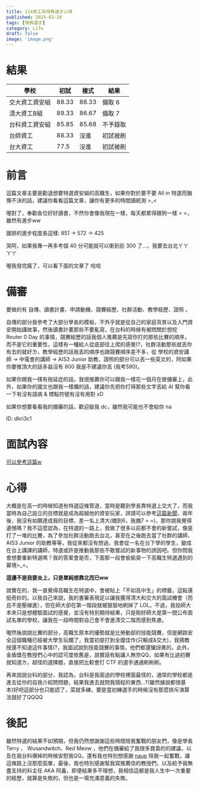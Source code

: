 ```yaml
---
title: 114資工系特殊選才心得 
published: 2025-02-28
tags: [特殊選才]
category: Life
draft: false
image: 'image.png'
---
```


# 結果

|  學校 | 初試 | 複式 | 結果 |
| -------- | -------- | -------- | -------- |
| 交大資工資安組     | 88.33     | 88.33     | 備取 6 |
| 清大資工B組     | 89.33     | 86.67     | 備取 7 |
| 台科資工資安組     | 85.85     | 85.68     | 不予錄取 |
| 台師資工     | 88.33     | 沒進     | 初試被刷 |
| 台大資工     | 77.5     | 沒進     | 初試被刷 |

# 前言

這篇文章主要是勸退想要特選資安組的高職生，如果你對於要不要 All in 特選而猶豫不決的話，建議你看看這篇文章，讓你有更多的時間讀統測 >_<

喔對了，奉勸各位好好讀書，不然你會像我現在一樣，每天都累得跟狗一樣 = =，雖然有進步ww

國排的進步程度長這樣: 851 -> 572 -> 425

哭阿，如果我專一再多考個 40 分可能就可以衝到前 300 了...，我要去台北ㄚㄚㄚㄚ

喔我發完瘋了，可以看下面的文章了 哈哈

# 備審

要做的有 自傳、讀書計畫、申請動機、競賽經歷、社群活動、教學經歷、證照 。

自傳的部分我參考了大部分學長的模板，不外乎就是從自己的家庭背景以及入門資安開始講故事，然後讀書計畫那些不要亂寫，在台科的時候有被問關於想挖 Router 0 Day 的事情，競賽經歷的話我個人推薦是先寫你打的那些比賽的順序，而不是它的重要性，這樣有一種給人從底部往上爬的感覺(?，社群活動那些就丟你有去的就好ㄌ，教學經歷的話我丟的順序也跟競賽順序差不多，從 學校的資安講師 -> 中電會的講師 -> AIS3 Junior 助教，證照的部分可以丟一些英文的，阿如果你要推頂大的話多益沒有 800 我是不建議你丟 (我考590)。

如果你跟我一樣有拖延症的話，我很推薦你可以跟我一樣花一個月在做備審上，此外，如果你的國文也跟我一樣爛的話，建議你先把你打得那些文字丟給 AI 幫你看一下有沒有語病 & 標點符號有沒有用對 xD

如果你想要看看我的備審的話，歡迎敲我 dc，雖然我可能也不會給你 na

ID: dkri3c1

# 面試內容

[可以參考這篇w](https://dkri3c1.github.io/posts/114-%E7%89%B9%E6%AE%8A%E9%81%B8%E6%89%8D%E9%9D%A2%E8%A9%A6%E5%85%A7%E5%AE%B9/)

# 心得

大概是在高一的時候知道有特選這條管道，當時是聽到學長靠特選上交大了，而我當時為自己設立的目標就是成為超越他的資安玩家，詳請可以參考[這篇新聞](https://www.cna.com.tw/news/ahel/202312070141.aspx)，兩年後，我沒有如願達成我的目標，差一名上清大(備到6，我備7 = =)，那你說我覺得遺憾嗎？我不這麼認為，在特選的一路上，我做了很多以前都不會的新嘗試，像是打了一堆的比賽，為了參加社群活動跑去台北，甚至在之後跑去當了社群的講師、AIS3 Junior 的助教等等，我從來都沒有想過，我會從一名在台下學的學生，變成在台上講課的講師，特選或許是推動我那些不敢嘗試的新事物的誘因吧。但你問我會想要重新特選嗎？我的答案會是否，下面那一段會偷偷臭一下高職生特選遇到的窘境>_<。

**這邊不是我要炎上，只是單純想靠北而已ww**

說實在的，我一直覺得高職生在特選中，會被貼上「不如高中生」的標籤，這點還挺奇妙的。以我自己來說，我的書審表現足以讓我獲得清大和交大的面試機會（而且不是壓線進），但在師大卻在第一階段就被狠狠地刷掉了 LOL。不過，我投師大本來只是想體驗面試的感覺，並沒有特別期待結果，只是剛好師大是第一間公布面試名單的學校，讓我在一段時間對自己會不會進清交二階而感到焦慮。

喔然後說說比賽的部分，高職生原本的優勢就是比勞動部的技能競賽，但是網路安全這個職種已經被大學生玩爛了，我當初是打到全國佳作(只輸成&交大)，我猜教授還不知道這件事情(?，我面試說到技能競賽的事情，他們都還蠻訝異的，此外，金盾獎在教授們心中的認可度依舊是，說實話有點讓人無奈QQ，如果有比過初賽就知道ㄌ，超怪的選擇題，直接把比較會打 CTF 的選手通通刷刷刷。

再來說說台科的部分，我認為，台科是我面過的學校裡面最怪的，通常的學校都是進去從你的自我介紹問問題，結果我進去就問我競程的東西...?(雖然據說都很基本)好吧這部分也只能認了，菜就多練，要是當初練選手的時候沒有那麼排斥演算法就好了QQQQ

# 後記

雖然特選的結果不如預期，但我仍然想謝謝這些時間陪我奮戰的朋友們，像是學長 Terry 、 Wusandwitch、Red Meow ，他們在備審給了我很多寶貴的的建議，以及在我台科爆掉的時候安慰我QQ，還有我也特別想感謝 [naup](https://naupjjin.github.io/) 陪我一起奮戰，讓這條路上沒那麼孤單，最後，我也特別感謝幫我寫推薦信的教授們，以及給予我無盡支持的科主任 AKA 阿鑫，即便結果多不理想，我相信這都是我人生中一次重要的經歷，就算是失敗的，但也是一場充滿意義的失敗。

